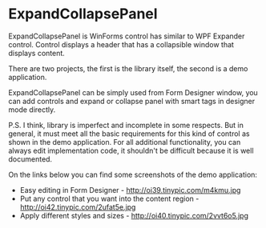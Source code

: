 ExpandCollapsePanel
====================
ExpandCollapsePanel is WinForms control has similar to WPF Expander control. 
Control displays a header that has a collapsible window that displays content. 

There are two projects, the first is the library itself, the second is a demo application.

ExpandCollapsePanel can be simply used from Form Designer window, you can add controls and expand or collapse panel with smart tags in designer mode directly.

P.S. I think, library is imperfect and incomplete in some respects. But in general, it must meet all the basic requirements for this kind of control as shown in the demo application. For all additional functionality, you can always edit implementation code, it shouldn't be difficult because it is well documented.

On the links below you can find some screenshots of the demo application:
 - Easy editing in Form Designer - http://oi39.tinypic.com/m4kmu.jpg
 - Put any control that you want into the content region - http://oi42.tinypic.com/2ufat5e.jpg
 - Apply different styles and sizes - http://oi40.tinypic.com/2vvt6o5.jpg